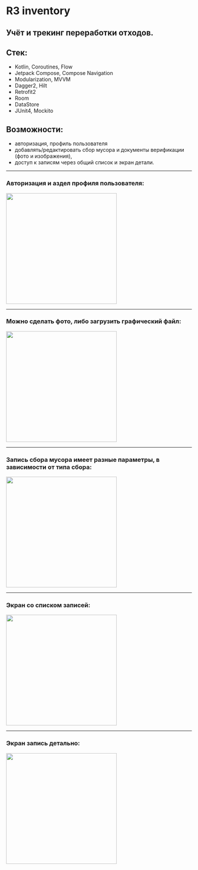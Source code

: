 # R3 inventory
## Учёт и трекинг переработки отходов.

## Стек:
- Kotlin, Coroutines, Flow
- Jetpack Compose, Compose Navigation
- Modularization, MVVM
- Dagger2, Hilt
- Retrofit2
- Room
- DataStore
- JUnit4, Mockito

## Возможности:
- авторизация, профиль пользователя
- добавлять/редактировать сбор мусора и документы верификации (фото и изображения),
- доступ к записям через общий список и экран детали.

____
### Авторизация и аздел профиля пользователя:
<img src="https://user-images.githubusercontent.com/71641200/212624036-65b2717c-8dc2-45be-b804-d0fd9d9ee10b.png" width="300">

____
### Можно сделать фото, либо загрузить графический файл:
<img src="https://user-images.githubusercontent.com/71641200/212620663-fbc5987b-75db-4548-89ae-f05931c31143.png" width="300">

____
### Запись сбора мусора имеет разные параметры, в зависимости от типа сбора:
<img src="https://user-images.githubusercontent.com/71641200/212620663-fbc5987b-75db-4548-89ae-f05931c31143.png" width="300">

____
### Экран со списком записей:
<img src="https://user-images.githubusercontent.com/71641200/212623210-da417066-cee2-4a31-96ef-a61f60f73abe.png" width="300">

____
### Экран запись детально:
<img src="https://user-images.githubusercontent.com/71641200/212624036-65b2717c-8dc2-45be-b804-d0fd9d9ee10b.png" width="300">
